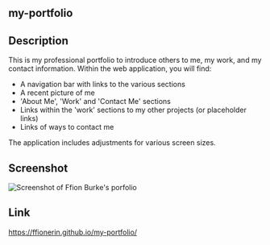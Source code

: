 ## my-portfolio

## Description

This is my professional portfolio to introduce others to me, my work, and my contact information. Within the web application, you will find:
* A navigation bar with links to the various sections
* A recent picture of me
* 'About Me', 'Work' and 'Contact Me' sections
* Links within the 'work' sections to my other projects (or placeholder links)
* Links of ways to contact me

The application includes adjustments for various screen sizes. 

## Screenshot

![Screenshot of Ffion Burke's porfolio](../my-portfolio/starter/images/screencapture-ffionerin-github-io-my-portfolio-2022-12-05-23_03_22.png)

## Link 

https://ffionerin.github.io/my-portfolio/
